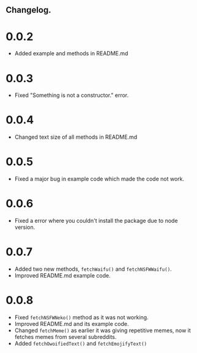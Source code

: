 ## Changelog.

# 0.0.2 
- Added example and methods in README.md

# 0.0.3
- Fixed "Something is not a constructor." error.

# 0.0.4
- Changed text size of all methods in README.md

# 0.0.5
- Fixed a major bug in example code which made the code not work.

# 0.0.6
- Fixed a error where you couldn't install the package due to node version.

# 0.0.7
- Added two new methods, ```fetchWaifu()``` and ```fetchNSFWWaifu()```.
- Improved README.md example code.

# 0.0.8
- Fixed ```fetchNSFWNeko()``` method as it was not working.
- Improved README.md and its example code.
- Changed ```fetchMeme()``` as earlier it was giving repetitive memes, now it fetches memes from several subreddits.
- Added ```fetchOwoifiedText()``` and ```fetchEmojifyText()```
